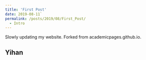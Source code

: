 ```yaml
---
title: 'First Post'
date: 2019-08-11`
permalink: /posts/2019/08/First_Post/
  - Intro
---
```


Slowly updating my website. 
Forked from academicpages.github.io.

Yihan
------
